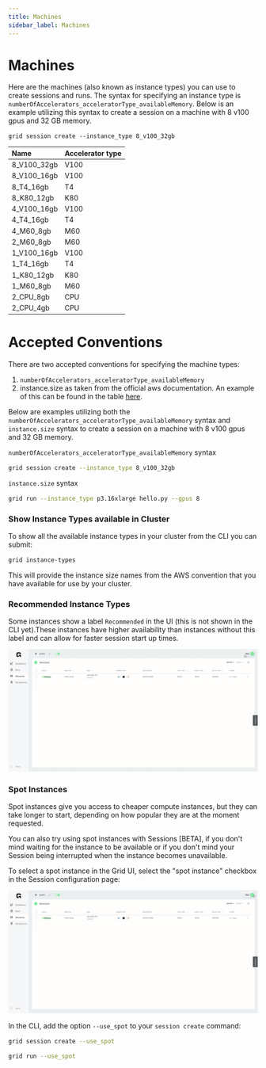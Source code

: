 ```yaml
--- 
title: Machines
sidebar_label: Machines
---
```


# Machines
Here are the machines (also known as instance types) you can use to create sessions and runs. The syntax for specifying an instance type is `numberOfAccelerators_acceleratorType_availableMemory`. Below is an example utilizing this syntax to create a session on a machine with 8 v100 gpus and 32 GB memory.

```text
grid session create --instance_type 8_v100_32gb
```

| Name | Accelerator type |
| :--- | :--- |
| 8_V100_32gb | V100 |
| 8_V100_16gb | V100 |
| 8_T4_16gb | T4 |
| 8_K80_12gb | K80 |
| 4_V100_16gb | V100 |
| 4_T4_16gb | T4 |
| 4_M60_8gb | M60 |
| 2_M60_8gb | M60 |
| 1_V100_16gb | V100 |
| 1_T4_16gb | T4 |
| 1_K80_12gb | K80 |
| 1_M60_8gb | M60 |
| 2_CPU_8gb | CPU |
| 2_CPU_4gb | CPU |

# Accepted Conventions
There are two accepted conventions for specifying the machine types:
1. `numberOfAccelerators_acceleratorType_availableMemory`
2. instance.size as taken from the official aws documentation. An example of this can be found in the table [here](https://aws.amazon.com/ec2/instance-types/g4/).


Below are examples utilizing both the `numberOfAccelerators_acceleratorType_availableMemory` syntax and `instance.size` syntax to create a session on a machine with 8 v100 gpus and 32 GB memory.

`numberOfAccelerators_acceleratorType_availableMemory` syntax
```bash
grid session create --instance_type 8_v100_32gb
```

`instance.size` syntax
```bash
grid run --instance_type p3.16xlarge hello.py --gpus 8
```

### Show Instance Types available in Cluster

To show all the available instance types in your cluster from the CLI you can submit:

```bash
grid instance-types
```

This will provide the instance size names from the AWS convention that you
have available for use by your cluster.

### Recommended Instance Types

Some instances show a label `Recommended` in the UI (this is not shown in the CLI yet).These instances have higher availability than instances without this label and can allow for faster session start up times.

![](/images/sessions/recommended-type.gif)

### Spot Instances

Spot instances give you access to cheaper compute instances, but they can 
take longer to start, depending on how popular they are at the moment requested.

You can also try using spot instances with Sessions [BETA], if you don't mind waiting for the instance to be available or if you don't mind your Session being interrupted when the instance becomes unavailable. 

To select a spot instance in the Grid UI, select the "spot instance" checkbox in the Session configuration page:

![](/images/sessions/spot-create.gif)

In the CLI, add the option `--use_spot` to your `session create` command:

```bash
grid session create --use_spot
```

```bash
grid run --use_spot
```

